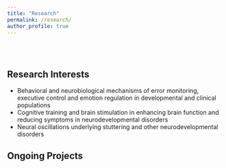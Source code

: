 ```yaml
---
title: "Research"
permalink: /research/
author_profile: true  
---
```


<br><br>

## Research Interests

   -  Behavioral and neurobiological mechanisms of error monitoring, executive control and emotion regulation in developmental and clinical populations
   -  Cognitive training and brain stimulation in enhancing brain function and reducing symptoms in neurodevelopmental disorders
   -  Neural oscillations underlying stuttering and other neurodevelopmental disorders
   
## Ongoing Projects



